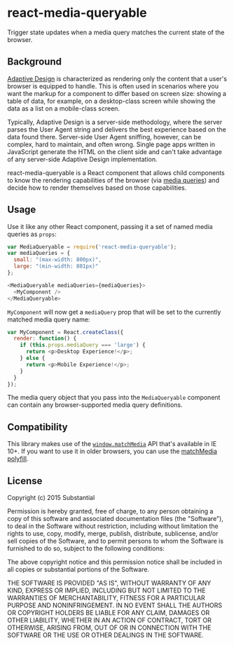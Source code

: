 react-media-queryable
=====================

Trigger state updates when a media query matches the current state of the browser.

Background
----------

[Adaptive Design](https://developer.mozilla.org/en-US/Apps/Design/UI_layout_basics/Responsive_design_versus_adaptive_design)
is characterized as rendering only the content that a user's browser is equipped to handle. This is often used in scenarios where you want the markup for a component to differ based on screen size: showing a table of data, for example, on a desktop-class screen while showing the data as a list on a mobile-class screen.

Typically, Adaptive Design is a server-side methodology, where the server parses the User Agent string and delivers the best experience based on the data found there. Server-side User Agent sniffing, however, can be complex, hard to maintain, and often wrong. Single page apps written in JavaScript generate the HTML on the client side and can't take advantage of any server-side Adaptive Design implementation.

react-media-queryable is a React component that allows child components to know the rendering capabilities of the browser (via [media queries](https://developer.mozilla.org/en-US/docs/Web/Guide/CSS/Media_queries)) and decide how to render themselves based on those capabilities.

Usage
-----

Use it like any other React component, passing it a set of named media queries as `props`:

```js
var MediaQueryable = require('react-media-queryable');
var mediaQueries = {
  small: "(max-width: 800px)",
  large: "(min-width: 801px)"
};

<MediaQueryable mediaQueries={mediaQueries}>
  <MyComponent />
</MediaQueryable>
```

`MyComponent` will now get a `mediaQuery` prop that will be set to the currently matched
media query name:

```js
var MyComponent = React.createClass({
  render: function() {
    if (this.props.mediaQuery === 'large') {
      return <p>Desktop Experience!</p>;
    } else {
      return <p>Mobile Experience!</p>;
    }
  }
});
```

The media query object that you pass into the `MediaQueryable` component can contain any
browser-supported media query definitions.

Compatibility
-------------

This library makes use of the [`window.matchMedia`](https://developer.mozilla.org/en-US/docs/Web/API/Window/matchMedia) API that's available in IE 10+. If you want to use it in older browsers, you can use the [matchMedia polyfill](https://github.com/paulirish/matchMedia.js/).

License
-------
Copyright (c) 2015 Substantial

Permission is hereby granted, free of charge, to any person obtaining a copy of this software and associated documentation files (the "Software"), to deal in the Software without restriction, including without limitation the rights to use, copy, modify, merge, publish, distribute, sublicense, and/or sell copies of the Software, and to permit persons to whom the Software is furnished to do so, subject to the following conditions:

The above copyright notice and this permission notice shall be included in all copies or substantial portions of the Software.

THE SOFTWARE IS PROVIDED "AS IS", WITHOUT WARRANTY OF ANY KIND, EXPRESS OR IMPLIED, INCLUDING BUT NOT LIMITED TO THE WARRANTIES OF MERCHANTABILITY, FITNESS FOR A PARTICULAR PURPOSE AND NONINFRINGEMENT. IN NO EVENT SHALL THE AUTHORS OR COPYRIGHT HOLDERS BE LIABLE FOR ANY CLAIM, DAMAGES OR OTHER LIABILITY, WHETHER IN AN ACTION OF CONTRACT, TORT OR OTHERWISE, ARISING FROM, OUT OF OR IN CONNECTION WITH THE SOFTWARE OR THE USE OR OTHER DEALINGS IN THE SOFTWARE.
